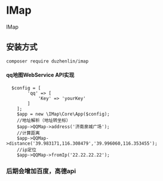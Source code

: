 # IMap
IMap

## 安装方式

``
composer require duzhenlin/imap
``

#### qq地图WebService API实现
````
  $config = [
        'qq' => [
            'Key' => 'yourKey'
        ]
    ];
    $app = new \IMap\Core\App($config);
    //地址解析（地址转坐标）
    $app->QQMap->address('济南泉城广场');
    //计算距离
    $app->QQMap->distance('39.983171,116.308479','39.996060,116.353455');
    //ip定位
    $app->QQMap->fromIp('22.22.22.22');
  ````
  
  ### 后期会增加百度，高德api
